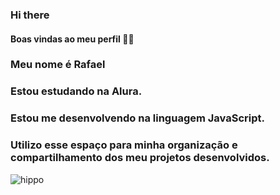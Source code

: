 ### Hi there
#### Boas vindas ao meu perfil 💙💙
### Meu nome é Rafael

### Estou estudando na Alura.
### Estou me desenvolvendo na linguagem JavaScript.
### Utilizo esse espaço para minha organização e compartilhamento dos meu projetos desenvolvidos.

![hippo](https://media3.giphy.com/media/aUovxH8Vf9qDu/giphy.gif)






